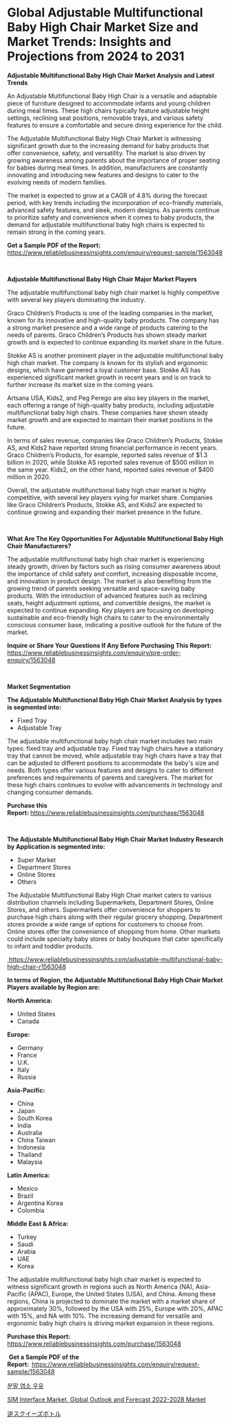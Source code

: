 <p><h1>Global Adjustable Multifunctional Baby High Chair Market Size and Market Trends: Insights and Projections from 2024 to 2031</h1></p><p><strong>Adjustable Multifunctional Baby High Chair Market Analysis and Latest Trends</strong></p>
<p><p>An Adjustable Multifunctional Baby High Chair is a versatile and adaptable piece of furniture designed to accommodate infants and young children during meal times. These high chairs typically feature adjustable height settings, reclining seat positions, removable trays, and various safety features to ensure a comfortable and secure dining experience for the child.</p><p>The Adjustable Multifunctional Baby High Chair Market is witnessing significant growth due to the increasing demand for baby products that offer convenience, safety, and versatility. The market is also driven by growing awareness among parents about the importance of proper seating for babies during meal times. In addition, manufacturers are constantly innovating and introducing new features and designs to cater to the evolving needs of modern families.</p><p>The market is expected to grow at a CAGR of 4.8% during the forecast period, with key trends including the incorporation of eco-friendly materials, advanced safety features, and sleek, modern designs. As parents continue to prioritize safety and convenience when it comes to baby products, the demand for adjustable multifunctional baby high chairs is expected to remain strong in the coming years.</p></p>
<p><strong>Get a Sample PDF of the Report:&nbsp;</strong> <a href="https://www.reliablebusinessinsights.com/enquiry/request-sample/1563048">https://www.reliablebusinessinsights.com/enquiry/request-sample/1563048</a></p>
<p>&nbsp;</p>
<p><strong>Adjustable Multifunctional Baby High Chair Major Market Players</strong></p>
<p><p>The adjustable multifunctional baby high chair market is highly competitive with several key players dominating the industry. </p><p>Graco Children’s Products is one of the leading companies in the market, known for its innovative and high-quality baby products. The company has a strong market presence and a wide range of products catering to the needs of parents. Graco Children’s Products has shown steady market growth and is expected to continue expanding its market share in the future.</p><p>Stokke AS is another prominent player in the adjustable multifunctional baby high chair market. The company is known for its stylish and ergonomic designs, which have garnered a loyal customer base. Stokke AS has experienced significant market growth in recent years and is on track to further increase its market size in the coming years.</p><p>Artsana USA, Kids2, and Peg Perego are also key players in the market, each offering a range of high-quality baby products, including adjustable multifunctional baby high chairs. These companies have shown steady market growth and are expected to maintain their market positions in the future.</p><p>In terms of sales revenue, companies like Graco Children’s Products, Stokke AS, and Kids2 have reported strong financial performance in recent years. Graco Children’s Products, for example, reported sales revenue of $1.3 billion in 2020, while Stokke AS reported sales revenue of $500 million in the same year. Kids2, on the other hand, reported sales revenue of $400 million in 2020.</p><p>Overall, the adjustable multifunctional baby high chair market is highly competitive, with several key players vying for market share. Companies like Graco Children’s Products, Stokke AS, and Kids2 are expected to continue growing and expanding their market presence in the future.</p></p>
<p>&nbsp;</p>
<p><strong>What Are The Key Opportunities For Adjustable Multifunctional Baby High Chair Manufacturers?</strong></p>
<p><p>The adjustable multifunctional baby high chair market is experiencing steady growth, driven by factors such as rising consumer awareness about the importance of child safety and comfort, increasing disposable income, and innovation in product design. The market is also benefiting from the growing trend of parents seeking versatile and space-saving baby products. With the introduction of advanced features such as reclining seats, height adjustment options, and convertible designs, the market is expected to continue expanding. Key players are focusing on developing sustainable and eco-friendly high chairs to cater to the environmentally conscious consumer base, indicating a positive outlook for the future of the market.</p></p>
<p><strong>Inquire or Share Your Questions If Any Before Purchasing This Report:</strong> <a href="https://www.reliablebusinessinsights.com/enquiry/pre-order-enquiry/1563048">https://www.reliablebusinessinsights.com/enquiry/pre-order-enquiry/1563048</a></p>
<p>&nbsp;</p>
<p><strong>Market Segmentation</strong></p>
<p><strong>The Adjustable Multifunctional Baby High Chair Market Analysis by types is segmented into:</strong></p>
<p><ul><li>Fixed Tray</li><li>Adjustable Tray</li></ul></p>
<p><p>The adjustable multifunctional baby high chair market includes two main types: fixed tray and adjustable tray. Fixed tray high chairs have a stationary tray that cannot be moved, while adjustable tray high chairs have a tray that can be adjusted to different positions to accommodate the baby's size and needs. Both types offer various features and designs to cater to different preferences and requirements of parents and caregivers. The market for these high chairs continues to evolve with advancements in technology and changing consumer demands.</p></p>
<p><strong>Purchase this Report:&nbsp;</strong><a href="https://www.reliablebusinessinsights.com/purchase/1563048">https://www.reliablebusinessinsights.com/purchase/1563048</a></p>
<p>&nbsp;</p>
<p><strong>The Adjustable Multifunctional Baby High Chair Market Industry Research by Application is segmented into:</strong></p>
<p><ul><li>Super Market</li><li>Department Stores</li><li>Online Stores</li><li>Others</li></ul></p>
<p><p>The Adjustable Multifunctional Baby High Chair market caters to various distribution channels including Supermarkets, Department Stores, Online Stores, and others. Supermarkets offer convenience for shoppers to purchase high chairs along with their regular grocery shopping. Department stores provide a wide range of options for customers to choose from. Online stores offer the convenience of shopping from home. Other markets could include specialty baby stores or baby boutiques that cater specifically to infant and toddler products.</p></p>
<p><a href="https://www.reliablebusinessinsights.com/adjustable-multifunctional-baby-high-chair-r1563048">&nbsp;https://www.reliablebusinessinsights.com/adjustable-multifunctional-baby-high-chair-r1563048</a></p>
<p><strong>In terms of Region, the Adjustable Multifunctional Baby High Chair Market Players available by Region are:</strong></p>
<p>
    <p> <strong> North America: </strong>
        <ul>
            <li>United States</li>
            <li>Canada</li>
        </ul>
        </p> 
    <p> <strong> Europe: </strong>
        <ul>
            <li>Germany</li>
            <li>France</li>
            <li>U.K.</li>
            <li>Italy</li>
            <li>Russia</li>
        </ul>
        </p> 
    <p> <strong> Asia-Pacific: </strong>
        <ul>
            <li>China</li>
            <li>Japan</li>
            <li>South Korea</li>
            <li>India</li>
            <li>Australia</li>
            <li>China Taiwan</li>
            <li>Indonesia</li>
            <li>Thailand</li>
            <li>Malaysia</li>
        </ul>
        </p> 
    <p> <strong> Latin America: </strong>
        <ul>
            <li>Mexico</li>
            <li>Brazil</li>
            <li>Argentina Korea</li>
            <li>Colombia</li>
        </ul>
        </p> 
    <p> <strong> Middle East & Africa: </strong>
        <ul>
            <li>Turkey</li>
            <li>Saudi</li>
            <li>Arabia</li>
            <li>UAE</li>
            <li>Korea</li>
        </ul>
    </p>
    </p>
<p><p>The adjustable multifunctional baby high chair market is expected to witness significant growth in regions such as North America (NA), Asia-Pacific (APAC), Europe, the United States (USA), and China. Among these regions, China is projected to dominate the market with a market share of approximately 30%, followed by the USA with 25%, Europe with 20%, APAC with 15%, and NA with 10%. The increasing demand for versatile and ergonomic baby high chairs is driving market expansion in these regions.</p></p>
<p><strong>Purchase this Report: </strong><a href="https://www.reliablebusinessinsights.com/purchase/1563048">https://www.reliablebusinessinsights.com/purchase/1563048</a></p>
<p>&nbsp;<strong>Get a Sample PDF of the Report:&nbsp;&nbsp;</strong><a href="https://www.reliablebusinessinsights.com/enquiry/request-sample/1563048">https://www.reliablebusinessinsights.com/enquiry/request-sample/1563048</a></p>
<p><strong></strong></p>
<p><p><a href="https://github.com/TrevorKruvalis5678/Market-Research-Report-List-3/blob/main/760508339978.md">분말 염소 우유</a></p><p><a href="https://issuu.com/reportprime-2/docs/sim-interface-market-global-outlook-and-forecast-2">SIM Interface Market, Global Outlook and Forecast 2022-2028 Market</a></p><p><a href="https://github.com/decker5351/Market-Research-Report-List-2/blob/main/796153730626.md">逆スクイーズボトル</a></p></p>